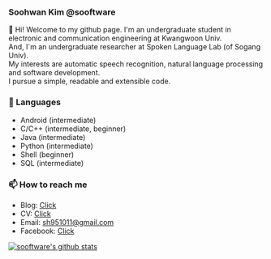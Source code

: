### Soohwan Kim @sooftware  
  
👋 Hi! Welcome to my github page. I'm an undergraduate student in electronic and communication engineering at Kwangwoon Univ.   
And, I`m an undergraduate researcher at Spoken Language Lab (of Sogang Univ).   
My interests are automatic speech recognition, natural language processing and software development.   
I pursue a simple, readable and extensible code.  
  
### 🔭 Languages  
* Android (intermediate)  
* C/C++ (intermediate, beginner)  
* Java (intermediate)  
* Python (intermediate)  
* Shell (beginner)
* SQL (intermediate)  

### 📫 How to reach me
* Blog: [Click](https://blog.naver.com/sooftware)
* CV: [Click](https://github.com/sooftware/sooftware/blob/master/CV.pdf)
* Email: sh951011@gmail.com
* Facebook: [Click](https://facebook.com/sooftware95)
  
[![sooftware's github stats](https://github-readme-stats.vercel.app/api?username=sooftware)](https://github.com/anuraghazra/github-readme-stats)
  
<!--
**sooftware/sooftware** is a ✨ _special_ ✨ repository because its `README.md` (this file) appears on your GitHub profile.
  
Here are some ideas to get you started:

- 🔭 I’m currently working on ...
- 🌱 I’m currently learning ...
- 👯 I’m looking to collaborate on ...
- 🤔 I’m looking for help with ...
- 💬 Ask me about ...
- 📫 How to reach me: ...
- 😄 Pronouns: ...
- ⚡ Fun fact: ...
-->
